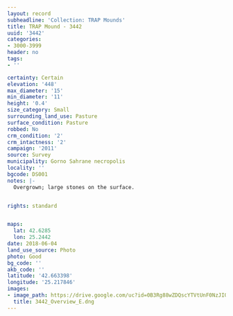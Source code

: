 ```yaml
---
layout: record
subheadline: 'Collection: TRAP Mounds'
title: TRAP Mound - 3442
uuid: '3442'
categories:
- 3000-3999
header: no
tags:
- ''

certainty: Certain
elevation: '448'
max_diameter: '15'
min_diameter: '11'
height: '0.4'
size_category: Small
surrounding_land_use: Pasture
surface_condition: Pasture
robbed: No
crm_condition: '2'
crm_intactness: '2'
campaign: '2011'
source: Survey
municipality: Gorno Sahrane necropolis
locality: ''
bgcode: DS001
notes: |-
  Overgrown; large stones on the surface.


rights: standard


maps:
  lat: 42.6285
  lon: 25.2442
date: 2018-06-04
land_use_source: Photo
photo: Good
bg_code: ''
akb_code: ''
latitude: '42.663398'
longitude: '25.217846'
images:
- image_path: https://drive.google.com/uc?id=0B3Rg88wZDQscYTVtUnF0NzJIOFk
  title: 3442_Overview_E.dng
---
```

